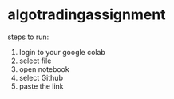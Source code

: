 # algotradingassignment
steps to run:
1. login to your google colab 
2. select file 
3. open notebook 
4. select Github
5. paste the link
